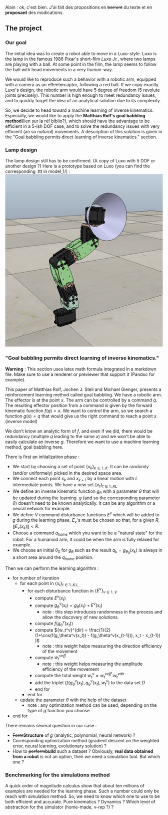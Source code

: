 Alain : ok, c'est bien. J'ai fait des propositions en ~~barrant~~ du texte et en __proposant__ des modications.


## The project
### Our goal
The initial idea was to create a robot able to move in a Luxo-style. Luxo is
the lamp in the famous 1986 Pixar's short-film *Luxo Jr.*, where two lamps
are playing with a ball. At some point in the film, the lamp seems to follow
the ball with head movements in a very *human*-way.

We would like to reproduce such a behavior with a robotic arm, equipped with a
camera as an ~~effector~~captor, following a red ball. If we copy exactly Luxo's design,
the robotic arm would have 5 degree of freedom (5 revolute joints precisely).
This number is high enough to meet redundancy issues, and to quickly forget the
idea of an analytical solution due to its complexity.

So, we decide to head toward a machine learning of inverse kinematics.
Especially, we would like to apply the __Matthias Rolf's goal babbling method__(lien sur la réf biblio?),
which should have the advantage to be efficient in a 5-ish DOF case, and to
solve the redundancy issues with very efficient (an so *natural*) movements.
A description of this solution is given in the "Goal babbling permits direct
learning of inverse kinematics." section.


### Lamp design
The lamp design still has to be confirmed. (A copy of Luxo with 5 DOF or
another design ?)
Here is a prototype based on Luxo (you can find the corresponding .ttt in
model_1/) :
![Design of Luxo_1](design_luxo_1.png)

### "Goal babbling permits direct learning of inverse kinematics."
**Warning** : This section uses latex math formula integrated in a markdown
file. Make sure to use a renderer or previewer that support it (Pandoc for
  example).

This paper of Matthias Rolf, Jochen J. Steil and Michael Gienger, presents a
reinforcement learning method called goal babbling.
We have a robotic arm. The effector is at the point $x$. The arm can be
controlled by a command $q$. The resulting effector position from a command
is given by the forward kinematic function $f(q)=x$. We want to control
the arm, so we search a function $g(x)=q$ that would give us the right
command to reach a point $x$. (inverse model)

We don't know an analytic form of $f$, and even if we did, there would be
redundancy (multiple $q$ leading to the same $x$) and we won't be able to
easily calculate an inverse $g$. Therefore we want to use a machine learning
method, goal babbling here.

There is first an initialization phase :

* We start by choosing a set of point $\{x_k\}_{k\in 1..K}$. It can be
randomly (and/or uniformely) picked in the desired space area.
* We connect each point $x_k$ and $x_{k+1}$ by a linear motion with $L$
intermediate points. We have a new set $\{x_t\}_{t\in 1..KL}$
* We define an inverse kinematic function $g_\theta$ with a parameter
$\theta$ that will be updated during the learning. $g$ (and so the
corresponding parameter $\theta$) doesn't need to be known analytically. It can
be any algorithm or a neural network for example.
* We define $V$ command disturbance functions $E^v$ which will be added to $g$
during the learning phase. $E_v$'s must be chosen so that, for a given $R$,
$\|E_v(x_k)\|<R$.
* Choose a command $q_{home}$ which you want to be a "natural state" for the
robot. For a humanoid arm, it could be when the arm is fully relaxed for
example.
* We choose an initial $\theta_0$ for $g_\theta$ such as the result
$q_k=g_{\theta_0}(x_k)$ is always in a short area around the $q_{home}$
position.

Then we can perform the learning algorithm :

* for number of iteration
  * for each point in $\{x_t\}_{t\in 1..K.L}$
    * for each disturbance function in $\{E^v\}_{v\in 1..V}$
      * compute $E^v(x_t)$
      * compute $g_\theta^v(x_t) = g_\theta(x_t) + E^v(x_t)$
        * note : this step introduces randomness in the process and allow the
          discovery of new solutions.
      * compute $f(g_\theta^v(x_t))$
      * compute ${w_t^v}^{dir} = \frac{1}{2} (1+\cos(f(g_\theta^v(x_t)) -
        f(g_\theta^v(x_{t-1})), x_t - x_{t-1}) )$
        * note : this weight helps measuring the direction efficiency of the movement
      * compute ${w_t^v}^{eff}$
        * note : this weight helps measuring the amplitude efficiency of the movement
      * compute the total weight $w_t^v = {w_t^v}^{eff}.{w_t^v}^{dir}$
      * add the triplet $(f(g_\theta^v(x_t), g_\theta^v(x_t), w_t^v)$ to
        the data set $D$
      * end for
    * end for
  * update the parameter $\theta$ with the help of the dataset
    * note : any optimization method can be used, depending on the type of $g$
      function you choose
* end for


There remains several question in our case :

* ~~Form~~__Structure__ of $g$ (analytic, polynomial, neural network) ?
* Corresponding optimization method (gradient descent on the weighted error,
neural learning, evolutionary solution) ?
* How to ~~perform~~__build__ such a dataset ? Obviously, __real data obtained from a robot__ is not an
  option, then we need a simulation tool. But which one ?

### Benchmarking for the simulations method
A quick order of magnitude calculus show that about ten millions of examples
are needed for the learning phase. Such a number could only be reach with
simulation method. So, we need to know which one to use to be both efficient
and accurate. Pure kinematics ? Dynamics ? Which level of abstraction for the
simulator (home-made, v-rep ?) ?
